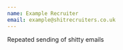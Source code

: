 ```yaml
---
name: Example Recruiter
email: example@shitrecruiters.co.uk
---
```


Repeated sending of shitty emails